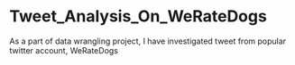 # Tweet_Analysis_On_WeRateDogs
As a part of data wrangling project, I have investigated tweet from popular twitter account, WeRateDogs
